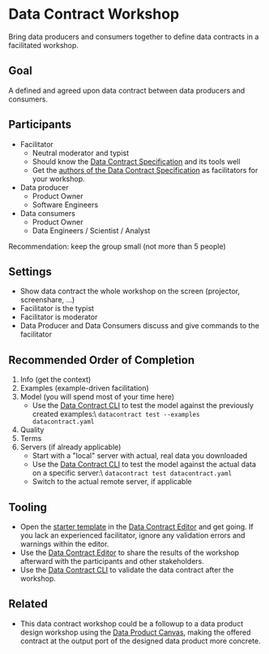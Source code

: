 # Data Contract Workshop

Bring data producers and consumers together to define data contracts in a facilitated workshop.

## Goal

A defined and agreed upon data contract between data producers and consumers.

## Participants

- Facilitator
  - Neutral moderator and typist
  - Should know the [Data Contract Specification](https://datacontract.com) and its tools well
  - Get the [authors of the Data Contract Specification](https://datacontract.com/#authors) as facilitators for your workshop.
- Data producer
  - Product Owner
  - Software Engineers
- Data consumers
  - Product Owner
  - Data Engineers / Scientist / Analyst

Recommendation: keep the group small (not more than 5 people)

## Settings

- Show data contract the whole workshop on the screen (projector, screenshare, ...)
- Facilitator is the typist
- Facilitator is moderator
- Data Producer and Data Consumers discuss and give commands to the facilitator

## Recommended Order of Completion

1. Info (get the context)
2. Examples (example-driven facilitation)
3. Model (you will spend most of your time here)
   - Use the [Data Contract CLI](https://cli.datacontract.com) to test the model against the previously created examples:\\
    `datacontract test --examples datacontract.yaml`
4. Quality
5. Terms
6. Servers (if already applicable)
   - Start with a "local" server with actual, real data you downloaded
   - Use the [Data Contract CLI](https://cli.datacontract.com) to test the model against the actual data on a specific server:\\
    `datacontract test datacontract.yaml`
   - Switch to the actual remote server, if applicable

## Tooling

- Open the [starter template](https://datacontract.com/datacontract.init.yaml) in the [Data Contract Editor](https://editor.datacontract.com) and get going. If you lack an experienced facilitator, ignore any validation errors and warnings within the editor.
- Use the [Data Contract Editor](https://editor.datacontract.com) to share the results of the workshop afterward with the participants and other stakeholders.
- Use the [Data Contract CLI](https://cli.datacontract.com) to validate the data contract after the workshop.

## Related

- This data contract workshop could be a followup to a data product design workshop using the [Data Product Canvas](https://www.datamesh-architecture.com/data-product-canvas), making the offered contract at the output port of the designed data product more concrete.

